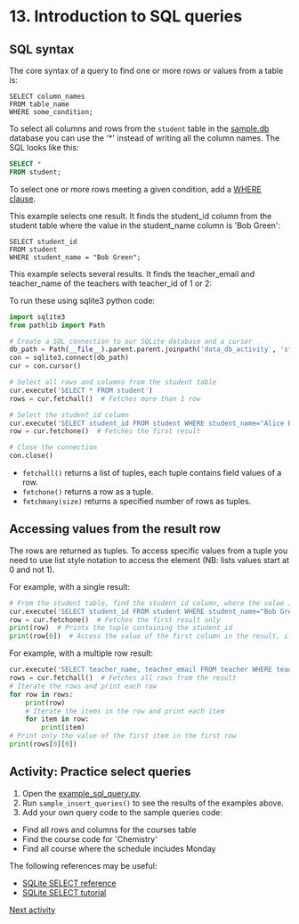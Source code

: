 # 13. Introduction to SQL queries

## SQL syntax

The core syntax of a query to find one or more rows or values from a table is:

```sqlite
SELECT column_names
FROM table_name
WHERE some_condition;
```

To select all columns and rows from the `student` table in
the [sample.db](../../src/activities/data/sample.db) database you can use the '*' instead of writing all
the column names. The SQL looks like this:

```sql
SELECT *
FROM student;
```

To select one or more rows meeting a given condition, add
a [WHERE clause](https://www.sqlitetutorial.net/sqlite-where/).

This example selects one result. It finds the student_id column from the student table where the value in the
student_name column is 'Bob Green':

```sqlite
SELECT student_id
FROM student
WHERE student_name = "Bob Green";
```    

This example selects several results. It finds the teacher_email and teacher_name of the teachers with teacher_id of 1
or 2:

To run these using sqlite3 python code:

```python
import sqlite3
from pathlib import Path

# Create a SQL connection to our SQLite database and a cursor
db_path = Path(__file__).parent.parent.joinpath('data_db_activity', 'student_normalised.db')
con = sqlite3.connect(db_path)
cur = con.cursor()

# Select all rows and columns from the student table
cur.execute('SELECT * FROM student')
rows = cur.fetchall()  # Fetches more than 1 row

# Select the student_id column 
cur.execute('SELECT student_id FROM student WHERE student_name="Alice Brown"')
row = cur.fetchone()  # Fetches the first result

# Close the connection
con.close()
```

- `fetchall()` returns a list of tuples, each tuple contains field values of a row.
- `fetchone()` returns a row as a tuple.
- `fetchmany(size)` returns a specified number of rows as tuples.

## Accessing values from the result row

The rows are returned as tuples. To access specific values from a tuple you need to use list style notation to access
the element (NB: lists values start at 0 and not 1).

For example, with a single result:

```python
# From the student table, find the student_id column, where the value in the name column is "Bob Green"
cur.execute('SELECT student_id FROM student WHERE student_name="Bob Green"')
row = cur.fetchone()  # Fetches the first result only
print(row)  # Prints the tuple containing the student_id
print(row[0])  # Access the value of the first column in the result, i.e. prints the student_id
```

For example, with a multiple row result:

```python
cur.execute('SELECT teacher_name, teacher_email FROM teacher WHERE teacher_id in (1, 2)')
rows = cur.fetchall()  # Fetches all rows from the result
# Iterate the rows and print each row
for row in rows:
    print(row)
    # Iterate the items in the row and print each item
    for item in row:
        print(item)
# Print only the value of the first item in the first row
print(rows[0][0])
```

## Activity: Practice select queries

1. Open the [example_sql_query.py](../../src/tutorialpkg/sample_code/example_sql_queries.py).
2. Run `sample_insert_queries()` to see the results of the examples above.
3. Add your own query code to the sample queries code:

- Find all rows and columns for the courses table
- Find the course code for 'Chemistry'
- Find all course where the schedule includes Monday

The following references may be useful:
- [SQLite SELECT reference](https://www.sqlite.org/lang_select.html)
- [SQLite SELECT tutorial](https://www.sqlitetutorial.net/sqlite-select/)

[Next activity](3-15-insert-with-fk.md)